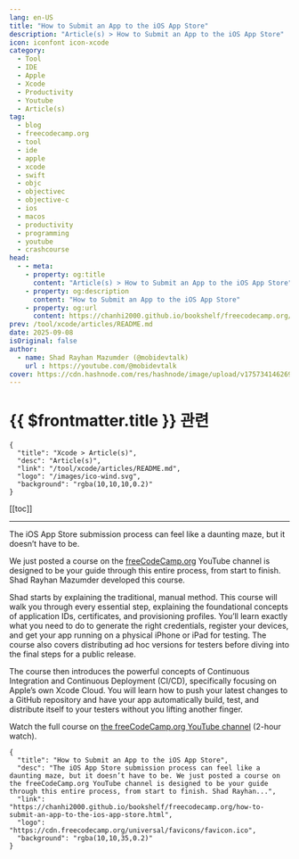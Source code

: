 ```yaml
---
lang: en-US
title: "How to Submit an App to the iOS App Store"
description: "Article(s) > How to Submit an App to the iOS App Store"
icon: iconfont icon-xcode
category:
  - Tool
  - IDE
  - Apple
  - Xcode
  - Productivity
  - Youtube
  - Article(s)
tag:
  - blog
  - freecodecamp.org
  - tool
  - ide
  - apple
  - xcode
  - swift
  - objc
  - objectivec
  - objective-c
  - ios
  - macos
  - productivity
  - programming
  - youtube
  - crashcourse
head:
  - - meta:
    - property: og:title
      content: "Article(s) > How to Submit an App to the iOS App Store"
    - property: og:description
      content: "How to Submit an App to the iOS App Store"
    - property: og:url
      content: https://chanhi2000.github.io/bookshelf/freecodecamp.org/how-to-submit-an-app-to-the-ios-app-store.html
prev: /tool/xcode/articles/README.md
date: 2025-09-08
isOriginal: false
author:
  - name: Shad Rayhan Mazumder (@mobidevtalk)
    url : https://youtube.com/@mobidevtalk
cover: https://cdn.hashnode.com/res/hashnode/image/upload/v1757341462696/49823d35-ea00-400e-b90a-2df3f6edc5c6.png
---
```


# {{ $frontmatter.title }} 관련

```component VPCard
{
  "title": "Xcode > Article(s)",
  "desc": "Article(s)",
  "link": "/tool/xcode/articles/README.md",
  "logo": "/images/ico-wind.svg",
  "background": "rgba(10,10,10,0.2)"
}
```

[[toc]]

---

<SiteInfo
  name="How to Submit an App to the iOS App Store"
  desc="The iOS App Store submission process can feel like a daunting maze, but it doesn’t have to be. We just posted a course on the freeCodeCamp.org YouTube channel is designed to be your guide through this entire process, from start to finish. Shad Rayhan..."
  url="https://freecodecamp.org/news/how-to-submit-an-app-to-the-ios-app-store"
  logo="https://cdn.freecodecamp.org/universal/favicons/favicon.ico"
  preview="https://cdn.hashnode.com/res/hashnode/image/upload/v1757341462696/49823d35-ea00-400e-b90a-2df3f6edc5c6.png"/>

The iOS App Store submission process can feel like a daunting maze, but it doesn’t have to be.

We just posted a course on the [<VPIcon icon="fa-brands fa-free-code-camp"/>freeCodeCamp.org](http://freeCodeCamp.org) YouTube channel is designed to be your guide through this entire process, from start to finish. Shad Rayhan Mazumder developed this course.

Shad starts by explaining the traditional, manual method. This course will walk you through every essential step, explaining the foundational concepts of application IDs, certificates, and provisioning profiles. You’ll learn exactly what you need to do to generate the right credentials, register your devices, and get your app running on a physical iPhone or iPad for testing. The course also covers distributing ad hoc versions for testers before diving into the final steps for a public release.

The course then introduces the powerful concepts of Continuous Integration and Continuous Deployment (CI/CD), specifically focusing on Apple’s own Xcode Cloud. You will learn how to push your latest changes to a GitHub repository and have your app automatically build, test, and distribute itself to your testers without you lifting another finger.

Watch the full course on [<VPIcon icon="fa-brands fa-youtube"/>the freeCodeCamp.org YouTube channel](https://youtu.be/9vkkJ4tC4SQ) (2-hour watch).

<VidStack src="youtube/9vkkJ4tC4SQ" />

<!-- TODO: add ARTICLE CARD -->
```component VPCard
{
  "title": "How to Submit an App to the iOS App Store",
  "desc": "The iOS App Store submission process can feel like a daunting maze, but it doesn’t have to be. We just posted a course on the freeCodeCamp.org YouTube channel is designed to be your guide through this entire process, from start to finish. Shad Rayhan...",
  "link": "https://chanhi2000.github.io/bookshelf/freecodecamp.org/how-to-submit-an-app-to-the-ios-app-store.html",
  "logo": "https://cdn.freecodecamp.org/universal/favicons/favicon.ico",
  "background": "rgba(10,10,35,0.2)"
}
```
